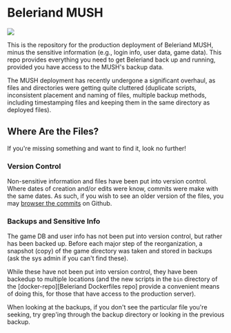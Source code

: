 # Beleriand MUSH

[![][logo]][logo]

This is the repository for the production deployment of Beleriand MUSH, minus
the sensitive information (e.g., login info, user data, game data). This repo
provides everything you need to get Beleriand back up and running, provided you
have access to the MUSH's backup data.

The MUSH deployment has recently undergone a significant overhaul, as files and
directories were getting quite cluttered (duplicate scripts, inconsistent 
placement and naming of files, multiple backup methods, including timestamping 
files and keeping them in the same directory as deployed files).


## Where Are the Files?

If you're missing something and want to find it, look no further!

### Version Control

Non-sensitive information and files have been put into version control. Where
dates of creation and/or edits were know, commits were make with the same
dates. As such, if you wish to see an older version of the files, you may
[browser the commits][commits] on Github.

### Backups and Sensitive Info

The game DB and user info has not been put into version control, but rather 
has been backed up. Before each major step of the reorganization, a snapshot 
(copy) of the game directory was taken and stored in backups (ask the sys 
admin if you can't find these). 

While these have not been put into version control, they have been backedup
to multiple locations (and the new scripts in the `bin` directory of the
[docker-repo][Beleriand Dockerfiles repo] provide a convenient means of 
doing this, for those that have access to the production server).

When looking at the backups, if you don't see the particular file you're
seeking, try grep'ing through the backup directory or looking in the 
previous backup.


<!-- Named page links below: /-->

[logo]: https://avatars1.githubusercontent.com/u/36963686
[docker-repo]: https://github.com/beleriand-mush/docker
[commits]: https://github.com/beleriand-mush/deployment/commits/master
